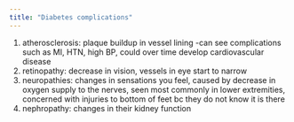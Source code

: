 ```yaml
---
title: "Diabetes complications"
---
```

1) atherosclerosis: plaque buildup in vessel lining
-can see complications such as MI, HTN, high BP, could over time develop cardiovascular disease
2) retinopathy: decrease in vision, vessels in eye start to narrow
3) neuropathies: changes in sensations you feel, caused by decrease in oxygen supply to the nerves, seen most commonly in lower extremities, concerned with injuries to bottom of feet bc they do not know it is there
4) nephropathy: changes in their kidney function


